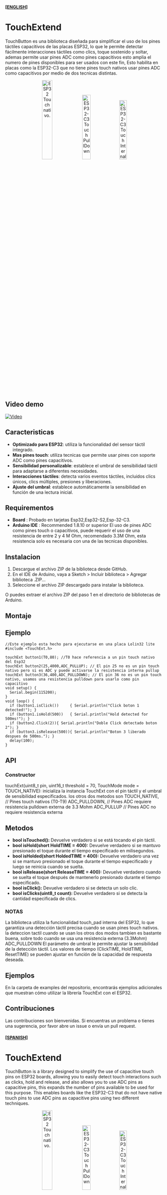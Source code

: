 #### **[[ENGLISH]](#spanish)**

# TouchExtend

TouchButton es una biblioteca diseñada para simplificar el uso de los pines táctiles capacitivos de las placas ESP32, lo que le permite detectar fácilmente interacciones táctiles como clics, toque sostenido y soltar, ademas permite usar pines ADC como pines capacitivos esto amplia el numero de pines disponibles para ser usados con este fin, Esto habilita en placas como la ESP32-C3 que no tiene pines touch nativos usar pines ADC como capacitivos por medio de dos tecnicas distintas.

<p align="center">
  <img width="25.5%" src='https://i.postimg.cc/15tXcXJD/touch.png' title='ESP32 Touch nativo.'/>
  <img width="23%" src='https://i.postimg.cc/Bbmw6CrS/Esp32-C3-Touch.png' title='ESP32-C3 Touch PullDown'/>
  <img width="22%" src='https://i.postimg.cc/gcs7NYnC/Esp32-C3-Touch-B.png' title='ESP32-C3 Touch Internal PullUp'/>
</p>

## Video demo
[![Video](https://i9.ytimg.com/vi_webp/CZT4Cc9K-DI/mq2.webp?sqp=CMD0h7kG-oaymwEmCMACELQB8quKqQMa8AEB-AG-AoAC4AOKAgwIABABGGUgXihaMA8=&rs=AOn4CLAyH8MoagsQNR8sYxJ0jhskvQ-MVQ)](https://www.youtube.com/watch?v=CZT4Cc9K-DI)

## Caracteristicas

- **Optimizado para ESP32**: utiliza la funcionalidad del sensor táctil integrado.
- **Mas pines touch**: utiliza tecnicas que permite usar pines con soporte ADC como pines capacitivos.
- **Sensibilidad personalizable**: establece el umbral de sensibilidad táctil para adaptarse a diferentes necesidades.
- **Interacciones táctiles**: detecta varios eventos táctiles, incluidos clics únicos, clics múltiples, presiones y liberaciones.
- **Ajuste del umbral**: establece automáticamente la sensibilidad en función de una lectura inicial.

## Requirementos

- **Board** : Probado en tarjetas Esp32,Esp32-S2,Esp-32-C3.
- **Arduino IDE** : Recommended 1.8.10 or superior
El uso de pines ADC como pines touch o capacitivos, puede requerir el uso de una resistencia de entre 2 y 4 M Ohm, recomendado 3.3M Ohm, esta resistencia solo es necesaria con una de las tecnicas disponibles.

## Instalacion

1. Descargue el archivo ZIP de la biblioteca desde GitHub.
2. En el IDE de Arduino, vaya a Sketch > Incluir biblioteca > Agregar biblioteca .ZIP...
3. Seleccione el archivo ZIP descargado para instalar la biblioteca.

O puedes extraer el archivo ZIP del paso 1 en el directorio de bibliotecas de Arduino.

## Montaje 


## Ejemplo

```
//Este ejemplo esta hecho para ejecutarse en una placa Lolin32 lite
#include <TouchExt.h>

touchExt button1(T0,80); //T0 hace referencia a un pin touch nativo del Esp32
touchExt button2(25,4000,ADC_PULLUP); // El pin 25 no es un pin touch nativo pero si es ADC y puede activarse la resistencia interna pullup
touchExt button3(36,400,ADC_PULLDOWN); // El pin 36 no es un pin touch nativo, usamos una resistencia pulldown para usarlo como pin capacitivo 
void setup() {
  Serial.begin(115200);
}
void loop() {
  if (button1.isClick())     { Serial.println("Click boton 1 detected!"); }
  if (button1.isHold(500))   { Serial.println("Hold detected for 500ms!"); }
  if (button2.Click(2)){ Serial.println("Doble Click detectado boton 2"); }
  if (button3.isRelease(500)){ Serial.println("Boton 3 liberado despues de 500ms."); }
  delay(100);
}
```

## API

### Constructor

 touchExt(uint8_t pin, uint16_t threshold = 70, TouchMode mode = TOUCH_NATIVE): inicializa la instancia TouchExt con el pin táctil y el umbral de sensibilidad especificados.
 los otros dos metodos son 
 TOUCH_NATIVE, // Pines touch nativos (T0-T9)
 ADC_PULLDOWN, // Pines ADC requiere resistencia pulldown externa de 3.3 Mohm 
 ADC_PULLUP // Pines ADC no requiere resistencia externa


## Metodos

* <b> bool isTouched():</b> Devuelve verdadero si se está tocando el pin táctil.
* <b> bool isHold(short HoldTIME = 400):</b> Devuelve verdadero si se mantuvo presionado el toque durante el tiempo especificado en milisegundos.
* <b> bool isHolded(short HoldedTIME = 400):</b> Devuelve verdadero una vez si se mantuvo presionado el toque durante el tiempo especificado y luego se reinicia cuando se suelta.
* <b> bool isRelease(short ReleaseTIME = 400):</b> Devuelve verdadero cuando se suelta el toque después de mantenerlo presionado durante el tiempo especificado.
* <b> bool isClick():</b> Devuelve verdadero si se detecta un solo clic.
* <b> bool isClicks(uint8_t count):</b> Devuelve verdadero si se detecta la cantidad especificada de clics.

### NOTAS

La biblioteca utiliza la funcionalidad touch_pad interna del ESP32, lo que garantiza una detección táctil precisa cuando se usan pines touch nativos.
la deteccion tactil cuando se usan los otros dos modos tambien es bastante buena, sobre todo cuando se usa una resistencia externa (3.3Mohm) ADC_PULLDOWN 
El parámetro de umbral le permite ajustar la sensibilidad de la detección táctil.
Los valores de tiempo (ClickTIME, HoldTIME, ResetTIME) se pueden ajustar en función de la capacidad de respuesta deseada.

## Ejemplos

En la carpeta de examples del repositorio, encontrarás ejemplos adicionales que muestran cómo utilizar la librería TouchExt con el ESP32.

## Contribuciones

Las contribuciones son bienvenidas. Si encuentras un problema o tienes una sugerencia, por favor abre un issue o envía un pull request.


#### **[[SPANISH]](#english)** 

# TouchExtend

TouchButton is a library designed to simplify the use of capacitive touch pins on ESP32 boards, allowing you to easily detect touch interactions such as clicks, hold and release, and also allows you to use ADC pins as capacitive pins, this expands the number of pins available to be used for this purpose. This enables boards like the ESP32-C3 that do not have native touch pins to use ADC pins as capacitive pins using two different techniques.

<p align="center">
  <img width="25.5%" src='https://i.postimg.cc/15tXcXJD/touch.png' title='ESP32 Touch nativo.'/>
  <img width="23%" src='https://i.postimg.cc/Bbmw6CrS/Esp32-C3-Touch.png' title='ESP32-C3 Touch PullDown'/>
  <img width="22%" src='https://i.postimg.cc/gcs7NYnC/Esp32-C3-Touch-B.png' title='ESP32-C3 Touch Internal PullUp'/>
</p>

## Features

- **Optimized for ESP32**: Uses the built-in touch sensor functionality.
- **More touch pins**: Uses techniques that allow ADC-supported pins to be used as capacitive pins.
- **Customizable sensitivity**: Set the touch sensitivity threshold to suit different needs.
- **Touch interactions**: Detects various touch events, including single clicks, multiple clicks, presses, and releases.
- **Threshold tuning**: Automatically sets the sensitivity based on an initial reading.

## Requirements

- **Board**: Tested on ESP32, ESP32-S2, and ESP-32-C3 boards.

- **Arduino IDE**: Recommended 1.8.10 or higher
Using ADC pins as touch or capacitive pins may require the use of a resistor between 2 and 4 M Ohms, recommended 3.3 M Ohms. This resistor is only necessary with one of the available techniques.

## Installation

1. Download the library ZIP file from GitHub.
2. In the Arduino IDE, go to Sketch > Include Library > Add Library .ZIP...
3. Select the downloaded ZIP file to install the library.

Or you can extract the ZIP file from step 1 to your Arduino libraries directory.

## Sample code
```
//Este ejemplo esta hecho para ejecutarse en una placa Lolin32 lite
#include <TouchExt.h>

touchExt button1(T0,80); //T0 hace referencia a un pin touch nativo del Esp32
touchExt button2(25,4000,ADC_PULLUP); // El pin 25 no es un pin touch nativo pero si es ADC y puede activarse la resistencia interna pullup
touchExt button3(36,400,ADC_PULLDOWN); // El pin 36 no es un pin touch nativo, usamos una resistencia pulldown para usarlo como pin capacitivo 
void setup() {
  Serial.begin(115200);
}
void loop() {
  if (button1.isClick())     { Serial.println("Click boton 1 detected!"); }
  if (button1.isHold(500))   { Serial.println("Hold detected for 500ms!"); }
  if (button2.Click(2)){ Serial.println("Doble Click detectado boton 2"); }
  if (button3.isRelease(500)){ Serial.println("Boton 3 liberado despues de 500ms."); }
  delay(100);
}
```

## API

### Constructor

 touchExt(uint8_t pin, uint16_t threshold = 70, TouchMode mode = TOUCH_NATIVE): inicializa la instancia TouchExt con el pin táctil y el umbral de sensibilidad especificados.
 los otros dos metodos son 
 TOUCH_NATIVE, // Pines touch nativos (T0-T9)
 ADC_PULLDOWN, // Pines ADC requiere resistencia pulldown externa de 3.3 Mohm 
 ADC_PULLUP // Pines ADC no requiere resistencia externa


## Metodos

* <b> bool isTouched():</b> Devuelve verdadero si se está tocando el pin táctil.
* <b> bool isHold(short HoldTIME = 400):</b> Devuelve verdadero si se mantuvo presionado el toque durante el tiempo especificado en milisegundos.
* <b> bool isHolded(short HoldedTIME = 400):</b> Devuelve verdadero una vez si se mantuvo presionado el toque durante el tiempo especificado y luego se reinicia cuando se suelta.
* <b> bool isRelease(short ReleaseTIME = 400):</b> Devuelve verdadero cuando se suelta el toque después de mantenerlo presionado durante el tiempo especificado.
* <b> bool isClick():</b> Devuelve verdadero si se detecta un solo clic.
* <b> bool isClicks(uint8_t count):</b> Devuelve verdadero si se detecta la cantidad especificada de clics.

### NOTAS

La biblioteca utiliza la funcionalidad touch_pad interna del ESP32, lo que garantiza una detección táctil precisa cuando se usan pines touch nativos.
la deteccion tactil cuando se usan los otros dos modos tambien es bastante buena, sobre todo cuando se usa una resistencia externa (3.3Mohm) ADC_PULLDOWN 
El parámetro de umbral le permite ajustar la sensibilidad de la detección táctil.
Los valores de tiempo (ClickTIME, HoldTIME, ResetTIME) se pueden ajustar en función de la capacidad de respuesta deseada.

## Examples

In the examples folder of the repository, you will find additional examples demonstrating how to use the TouchExtend library with the ESP32.

## Contributions

Contributions are welcome. If you find a problem or have a suggestion, please open an issue or send a pull request.
